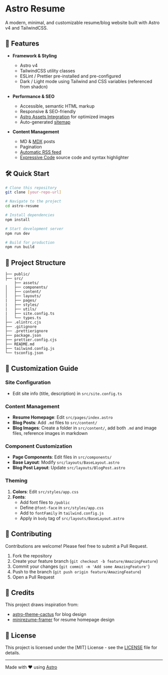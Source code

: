 # Astro Resume

A modern, minimal, and customizable resume/blog website built with Astro v4 and TailwindCSS.

## 🚀 Features

- **Framework & Styling**
  - Astro v4
  - TailwindCSS utility classes
  - ESLint / Prettier pre-installed and pre-configured
  - Dark / Light mode using Tailwind and CSS variables (referenced from shadcn)

- **Performance & SEO**
  - Accessible, semantic HTML markup
  - Responsive & SEO-friendly
  - [Astro Assets Integration](https://docs.astro.build/en/guides/assets/) for optimized images
  - Auto-generated [sitemap](https://docs.astro.build/en/guides/integrations-guide/sitemap/)

- **Content Management**
  - MD & [MDX](https://docs.astro.build/en/guides/markdown-content/#mdx-only-features) posts
  - Pagination
  - [Automatic RSS feed](https://docs.astro.build/en/guides/rss)
  - [Expressive Code](https://expressive-code.com/) source code and syntax highlighter

## 🛠️ Quick Start

```bash
# Clone this repository
git clone [your-repo-url]

# Navigate to the project
cd astro-resume

# Install dependencies
npm install

# Start development server
npm run dev

# Build for production
npm run build
```

## 📂 Project Structure

```text
├── public/
├── src/
    ├── assets/
│   ├── components/
│   ├── content/
│   ├── layouts/
|   ├── pages/
|   ├── styles/
|   ├── utils/
|   ├── site.config.ts
│   └── types.ts
├── .elintrc.cjs
├── .gitignore
├── .prettierignore
├── package.json
├── prettier.config.cjs
├── README.md
├── tailwind.config.js
└── tsconfig.json
```

## 📝 Customization Guide

### Site Configuration
- Edit site info (title, description) in `src/site.config.ts`

### Content Management
- **Resume Homepage**: Edit `src/pages/index.astro`
- **Blog Posts**: Add `.md` files to `src/content/`
- **Blog Images**: Create a folder in `src/content/`, add both `.md` and image files, reference images in markdown

### Component Customization
- **Page Components**: Edit files in `src/components/`
- **Base Layout**: Modify `src/layouts/BaseLayout.astro`
- **Blog Post Layout**: Update `src/layouts/BlogPost.astro`

### Theming
1. **Colors**: Edit `src/styles/app.css`
2. **Fonts**: 
   - Add font files to `/public`
   - Define `@font-face` in `src/styles/app.css`
   - Add to `fontFamily` in `tailwind.config.js`
   - Apply in `body` tag of `src/layouts/BaseLayout.astro`

## 🤝 Contributing

Contributions are welcome! Please feel free to submit a Pull Request.

1. Fork the repository
2. Create your feature branch (`git checkout -b feature/AmazingFeature`)
3. Commit your changes (`git commit -m 'Add some AmazingFeature'`)
4. Push to the branch (`git push origin feature/AmazingFeature`)
5. Open a Pull Request

## 💐 Credits

This project draws inspiration from:
- [astro-theme-cactus](https://github.com/chrismwilliams/astro-theme-cactus) for blog design
- [minirezume-framer](https://minirezume.framer.website/) for resume homepage design

## 📄 License

This project is licensed under the [MIT] License - see the [LICENSE](LICENSE) file for details.

---

Made with ❤️ using [Astro](https://astro.build)